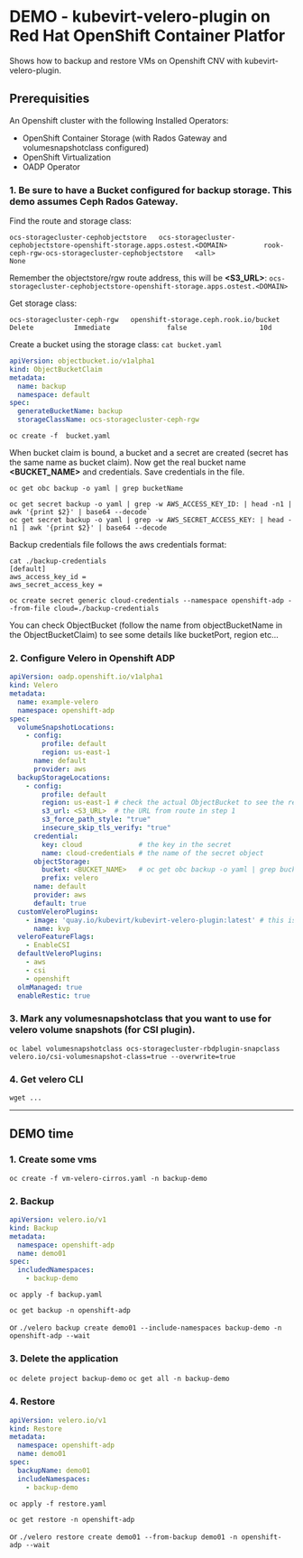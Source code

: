 # DEMO - kubevirt-velero-plugin on Red Hat OpenShift Container Platfor

Shows how to backup and restore VMs on Openshift CNV with kubevirt-velero-plugin. 

## Prerequisities
An Openshift cluster with the following Installed Operators:
- OpenShift Container Storage (with Rados Gateway and volumesnapshotclass configured)
- OpenShift Virtualization
- OADP Operator

### 1. Be sure to have a Bucket configured for backup storage. This demo assumes Ceph Rados Gateway. 

Find the route and storage class:
```oc get route -n openshift-storage
ocs-storagecluster-cephobjectstore   ocs-storagecluster-cephobjectstore-openshift-storage.apps.ostest.<DOMAIN>         rook-ceph-rgw-ocs-storagecluster-cephobjectstore   <all>                             None
```
Remember the objectstore/rgw route address, this will be **<S3_URL>**: `ocs-storagecluster-cephobjectstore-openshift-storage.apps.ostest.<DOMAIN>`

Get storage class:
```oc get sc | grep bucket
ocs-storagecluster-ceph-rgw   openshift-storage.ceph.rook.io/bucket   Delete          Immediate              false                  10d
```
Create a bucket using the storage class:
`cat bucket.yaml`
```yaml
apiVersion: objectbucket.io/v1alpha1
kind: ObjectBucketClaim
metadata:
  name: backup
  namespace: default
spec:
  generateBucketName: backup
  storageClassName: ocs-storagecluster-ceph-rgw
```
`oc create -f  bucket.yaml`


When bucket claim is bound, a bucket and a secret are created (secret has the same name as bucket claim). 
Now get the real bucket name **<BUCKET_NAME>** and credentials. Save credentials in the file.
```
oc get obc backup -o yaml | grep bucketName

oc get secret backup -o yaml | grep -w AWS_ACCESS_KEY_ID: | head -n1 | awk '{print $2}' | base64 --decode`
oc get secret backup -o yaml | grep -w AWS_SECRET_ACCESS_KEY: | head -n1 | awk '{print $2}' | base64 --decode
```
Backup credentials file follows the aws credentials format:
```
cat ./backup-credentials
[default]
aws_access_key_id = 
aws_secret_access_key = 
```
```
oc create secret generic cloud-credentials --namespace openshift-adp --from-file cloud=./backup-credentials
```
You can check ObjectBucket (follow the name from objectBucketName in the ObjectBucketClaim) to see some details like bucketPort, region etc...

### 2. Configure Velero in Openshift ADP
```yaml
apiVersion: oadp.openshift.io/v1alpha1
kind: Velero
metadata:
  name: example-velero
  namespace: openshift-adp
spec:
  volumeSnapshotLocations:
    - config:
        profile: default
        region: us-east-1
      name: default
      provider: aws
  backupStorageLocations:
    - config:
        profile: default
        region: us-east-1 # check the actual ObjectBucket to see the region used
        s3_url: <S3_URL>  # the URL from route in step 1
        s3_force_path_style: "true"
        insecure_skip_tls_verify: "true"
      credential:
        key: cloud              # the key in the secret
        name: cloud-credentials # the name of the secret object
      objectStorage:
        bucket: <BUCKET_NAME>   # oc get obc backup -o yaml | grep bucketName
        prefix: velero
      name: default
      provider: aws
      default: true
  customVeleroPlugins:
    - image: 'quay.io/kubevirt/kubevirt-velero-plugin:latest' # this is the actual plugin that we DEMO
      name: kvp
  veleroFeatureFlags:
    - EnableCSI
  defaultVeleroPlugins:
    - aws
    - csi
    - openshift
  olmManaged: true
  enableRestic: true
```

### 3. Mark any volumesnapshotclass that you want to use for velero volume snapshots (for CSI plugin).

`oc label volumesnapshotclass ocs-storagecluster-rbdplugin-snapclass velero.io/csi-volumesnapshot-class=true --overwrite=true`

### 4. Get velero CLI 

`wget ...`

--------

## DEMO time

### 1. Create some vms
`oc create -f vm-velero-cirros.yaml -n backup-demo`

### 2. Backup
```yaml
apiVersion: velero.io/v1
kind: Backup
metadata:
  namespace: openshift-adp
  name: demo01
spec:
  includedNamespaces:
    - backup-demo
```

`oc apply -f backup.yaml`

`oc get backup -n openshift-adp`

or
`./velero backup create demo01 --include-namespaces backup-demo -n openshift-adp --wait`

### 3. Delete the application
`oc delete project backup-demo`
`oc get all -n backup-demo`

### 4. Restore 

```yaml
apiVersion: velero.io/v1
kind: Restore
metadata:
  namespace: openshift-adp
  name: demo01
spec:
  backupName: demo01
  includeNamespaces:
    - backup-demo
```

`oc apply -f restore.yaml`

`oc get restore -n openshift-adp`

or 
`./velero restore create demo01 --from-backup demo01 -n openshift-adp --wait`
